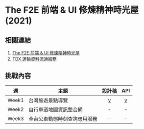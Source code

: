 # The F2E 前端 &amp; UI 修煉精神時光屋(2021)

## 相關連結

1. [The F2E 前端 &amp; UI 修煉精神時光屋](https://2021.thef2e.com/)
2. [TDX 運輸資料流通服務](https://tdx.transportdata.tw/api-service/swagger)

## 挑戰內容

| 週    | 主題                         |                                     設計稿                                     |                         API                          |
| ----- | ---------------------------- | :----------------------------------------------------------------------------: | :--------------------------------------------------: |
| Week1 | 台灣旅遊景點導覽             | [v](https://xd.adobe.com/view/580f8bd7-f638-49fc-844a-9a748db88587-0d5c/grid/) | [v](https://ptx.transportdata.tw/MOTC?t=Tourism&v=2) |
| Week2 | 自行車道地圖資訊整合網       |                                       -                                        |                          -                           |
| Week3 | 全台公車動態時刻查詢應用服務 |                                       -                                        |                          -                           |
